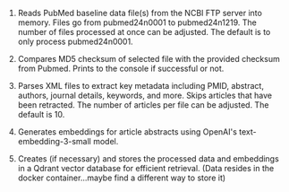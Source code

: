 
1. Reads PubMed baseline data file(s) from the NCBI FTP server into memory. Files go from pubmed24n0001 to pubmed24n1219. The number of files processed at once can be adjusted. The default is to only process pubmed24n0001.

2. Compares MD5 checksum of selected file with the provided checksum from Pubmed. Prints to the console if successful or not.

3. Parses XML files to extract key metadata including PMID, abstract, authors, journal details, keywords, and more. Skips articles that have been retracted. The number of articles per file can be adjusted. The default is 10.

4. Generates embeddings for article abstracts using OpenAI's text-embedding-3-small model.

5. Creates (if necessary) and stores the processed data and embeddings in a Qdrant vector database for efficient retrieval. (Data resides in the docker container...maybe find a different way to store it)
